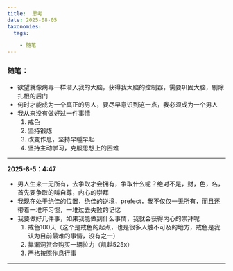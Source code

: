 ```yaml
---
title:  思考
date: 2025-08-05
taxonomies:
  tags:

    - 随笔	
---
```


### 随笔：

- 欲望就像病毒一样潜入我的大脑，获得我大脑的控制器，需要巩固大脑，剔除扎根的后门
- 何时才能成为一个真正的男人，要尽早意识到这一点，我必须成为一个男人
- 我从来没有做好过一件事情
  1. 戒色
  2. 坚持锻炼
  3. 改变作息，坚持早睡早起
  4. 坚持主动学习，克服思想上的困难

-----

**2025-8-5：4:47**

- 男人生来一无所有，去争取才会拥有，争取什么呢？绝对不是，财，色，名，首先要争取的叫自尊，内心的崇拜
- 我现在处于绝佳的位置，绝佳的逆境，prefect，我不仅仅一无所有，而且还带着一堆坏习惯，一堆过去失败的记忆
- 我要做好几件事，如果我能做到什么事情，我就会获得内心的崇拜呢
  1. 戒色100天（这个是戒色的起点，也是很多人触不可及的地方，戒色是我认为目前最难的事情，没有之一）
  2. 靠漏洞赏金购买一辆拉力（凯越525x）
  3. 严格按照作息行事

------

